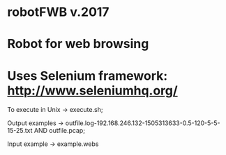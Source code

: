 # robotFWB v.2017
# Robot for web browsing
# Uses Selenium framework: http://www.seleniumhq.org/

To execute in Unix -> execute.sh;

Output examples -> outfile.log-192.168.246.132-1505313633-0.5-120-5-5-15-25.txt AND outfile.pcap;

Input example -> example.webs
